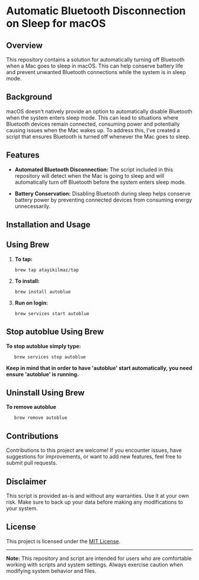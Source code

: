 # Automatic Bluetooth Disconnection on Sleep for macOS

## Overview

This repository contains a solution for automatically turning off Bluetooth when a Mac goes to sleep in macOS. This can help conserve battery life and prevent unwanted Bluetooth connections while the system is in sleep mode.

## Background

macOS doesn't natively provide an option to automatically disable Bluetooth when the system enters sleep mode. This can lead to situations where Bluetooth devices remain connected, consuming power and potentially causing issues when the Mac wakes up. To address this, I've created a script that ensures Bluetooth is turned off whenever the Mac goes to sleep.

## Features

- **Automated Bluetooth Disconnection:** The script included in this repository will detect when the Mac is going to sleep and will automatically turn off Bluetooth before the system enters sleep mode.

- **Battery Conservation:** Disabling Bluetooth during sleep helps conserve battery power by preventing connected devices from consuming energy unnecessarily.

## Installation and Usage

## Using Brew

1. **To tap:**

   ```
   brew tap atayikilmaz/tap
   ```

2. **To install:**

   ```
   brew install autoblue
   ```

3. **Run on login:**
   ```
   brew services start autoblue
   ```

## Stop autoblue Using Brew

**To stop autoblue simply type:**

```
   brew services stop autoblue
```

**Keep in mind that in order to have 'autoblue' start automatically, you need ensure 'autoblue' is running.**

## Uninstall Using Brew

**To remove autoblue**

```
   brew remove autoblue
```

## Contributions

Contributions to this project are welcome! If you encounter issues, have suggestions for improvements, or want to add new features, feel free to submit pull requests.

## Disclaimer

This script is provided as-is and without any warranties. Use it at your own risk. Make sure to back up your data before making any modifications to your system.

## License

This project is licensed under the [MIT License](LICENSE).

---

**Note:** This repository and script are intended for users who are comfortable working with scripts and system settings. Always exercise caution when modifying system behavior and files.
